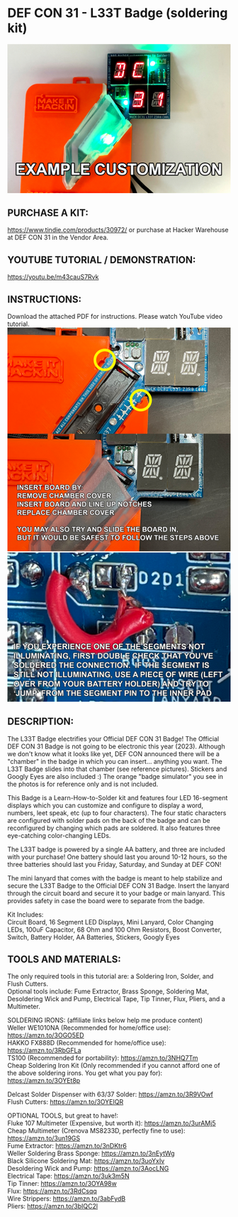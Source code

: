 # DEF CON 31 - L33T Badge (soldering kit)

![alt text](https://raw.githubusercontent.com/MakeItHackin/L33TBadge/main/images/dc31.jpg)


## PURCHASE A KIT:
https://www.tindie.com/products/30972/  or purchase at Hacker Warehouse at DEF CON 31 in the Vendor Area.

## YOUTUBE TUTORIAL / DEMONSTRATION: 
https://youtu.be/m43cauS7Rvk  

## INSTRUCTIONS:  
Download the attached PDF for instructions.  Please watch YouTube video tutorial.  
![alt text](https://raw.githubusercontent.com/MakeItHackin/L33TBadge/main/images/how%20to%20insert%20-%20leet%20badge.jpg)
![alt text](https://raw.githubusercontent.com/MakeItHackin/L33TBadge/main/images/LEET%20TROUBLESHOOTING.jpg)

## DESCRIPTION:  
The L33T Badge electrifies your Official DEF CON 31 Badge! The Official DEF CON 31 Badge is not going to be electronic this year (2023). Although we don't know what it looks like yet, DEF CON announced there will be a "chamber" in the badge in which you can insert... anything you want. The L33T Badge slides into that chamber (see reference pictures).  Stickers and Googly Eyes are also included :) The orange "badge simulator" you see in the photos is for reference only and is not included.

This Badge is a Learn-How-to-Solder kit and features four LED 16-segment displays which you can customize and configure to display a word, numbers, leet speak, etc (up to four characters).  The four static characters are configured with solder pads on the back of the badge and can be reconfigured by changing which pads are soldered. It also features three eye-catching color-changing LEDs.  

The L33T badge is powered by a single AA battery, and three are included with your purchase! One battery should last you around 10-12 hours, so the three batteries should last you Friday, Saturday, and Sunday at DEF CON!

The mini lanyard that comes with the badge is meant to help stabilize and secure the L33T Badge to the Official DEF CON 31 Badge. Insert the lanyard through the circuit board and secure it to your badge or main lanyard. This provides safety in case the board were to separate from the badge.

Kit Includes:  
Circuit Board, 16 Segment LED Displays, Mini Lanyard, Color Changing LEDs, 100uF Capacitor, 68 Ohm and 100 Ohm Resistors, Boost Converter, Switch, Battery Holder, AA Batteries, Stickers, Googly Eyes

## TOOLS AND MATERIALS:  
The only required tools in this tutorial are: a Soldering Iron, Solder, and Flush Cutters.  
Optional tools include: Fume Extractor, Brass Sponge, Soldering Mat, Desoldering Wick and Pump, Electrical Tape, Tip Tinner, Flux, Pliers, and a Multimeter.  

SOLDERING IRONS:  (affiliate links below help me produce content)  
Weller WE1010NA (Recommended for home/office use):  https://amzn.to/3OGO5ED  
HAKKO FX888D (Recommended for home/office use):  https://amzn.to/3RbGFLa  
TS100 (Recommended for portability):  https://amzn.to/3NHQ7Tm  
Cheap Soldering Iron Kit (Only recommended if you cannot afford one of the above soldering irons.  You get what you pay for):  https://amzn.to/3OYEt8p  

Delcast Solder Dispenser with 63/37 Solder:  https://amzn.to/3R9VOwf  
Flush Cutters:  https://amzn.to/3OYEIQR  

OPTIONAL TOOLS, but great to have!:  
Fluke 107 Multimeter (Expensive, but worth it):  https://amzn.to/3urAMj5  
Cheap Multimeter (Crenova MS8233D, perfectly fine to use):  https://amzn.to/3un19GS  
Fume Extractor:  https://amzn.to/3nDKtr6  
Weller Soldering Brass Sponge:  https://amzn.to/3nEytWg  
Black Silicone Soldering Mat:  https://amzn.to/3uoYxIv  
Desoldering Wick and Pump:  https://amzn.to/3AocLNG  
Electrical Tape:  https://amzn.to/3uk3m5N  
Tip Tinner:  https://amzn.to/3OYA98w  
Flux:  https://amzn.to/3RdCsqq  
Wire Strippers:  https://amzn.to/3abFydB  
Pliers:  https://amzn.to/3bIQC2l  
